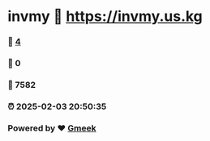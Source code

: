 # invmy :link: https://invmy.us.kg 
### :page_facing_up: [4](https://invmy.us.kg/tag.html) 
### :speech_balloon: 0 
### :hibiscus: 7582 
### :alarm_clock: 2025-02-03 20:50:35 
### Powered by :heart: [Gmeek](https://github.com/Meekdai/Gmeek)
